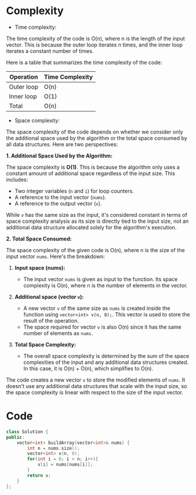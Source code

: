 # Complexity

- Time complexity:
<!-- Add your time complexity here, e.g. $$O(n)$$ -->
The time complexity of the code is O(n), where n is the length of the input vector. This is because the outer loop iterates n times, and the inner loop iterates a constant number of times.

Here is a table that summarizes the time complexity of the code:

| Operation | Time Complexity |
|---|---|
| Outer loop | O(n) |
| Inner loop | O(1) |
| Total | O(n) |

- Space complexity:
<!-- Add your space complexity here, e.g. $$O(n)$$ -->
The space complexity of the code depends on whether we consider only the additional space used by the algorithm or the total space consumed by all data structures. Here are two perspectives:

**1. Additional Space Used by the Algorithm:**

The space complexity is **O(1)**. This is because the algorithm only uses a constant amount of additional space regardless of the input size. This includes:

- Two integer variables (`n` and `i`) for loop counters.
- A reference to the input vector (`nums`).
- A reference to the output vector (`v`).

While `v` has the same size as the input, it's considered constant in terms of space complexity analysis as its size is directly tied to the input size, not an additional data structure allocated solely for the algorithm's execution.

**2. Total Space Consumed:**

The space complexity of the given code is O(n), where n is the size of the input vector `nums`. Here's the breakdown:

1. **Input space (nums):**
   - The input vector `nums` is given as input to the function. Its space complexity is O(n), where n is the number of elements in the vector.

2. **Additional space (vector `v`):**
   - A new vector `v` of the same size as `nums` is created inside the function using `vector<int> v(n, 0);`. This vector is used to store the result of the operation.
   - The space required for vector `v` is also O(n) since it has the same number of elements as `nums`.

3. **Total Space Complexity:**
   - The overall space complexity is determined by the sum of the space complexities of the input and any additional data structures created. In this case, it is O(n) + O(n), which simplifies to O(n).

The code creates a new vector `v` to store the modified elements of `nums`. It doesn't use any additional data structures that scale with the input size, so the space complexity is linear with respect to the size of the input vector.

# Code

```C++ []
class Solution {
public:
    vector<int> buildArray(vector<int>& nums) {
        int n = nums.size();
        vector<int> v(n, 0);
        for(int i = 0; i < n; i++){
            v[i] = nums[nums[i]];
        }
        return v;
    }
};
```
